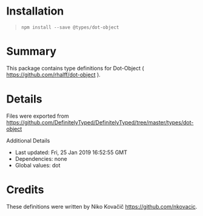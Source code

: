 # Installation
> `npm install --save @types/dot-object`

# Summary
This package contains type definitions for Dot-Object ( https://github.com/rhalff/dot-object ).

# Details
Files were exported from https://github.com/DefinitelyTyped/DefinitelyTyped/tree/master/types/dot-object

Additional Details
 * Last updated: Fri, 25 Jan 2019 16:52:55 GMT
 * Dependencies: none
 * Global values: dot

# Credits
These definitions were written by Niko Kovačič <https://github.com/nkovacic>.
